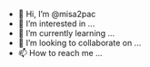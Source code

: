 - 👋 Hi, I’m @misa2pac
- 👀 I’m interested in ...
- 🌱 I’m currently learning ...
- 💞️ I’m looking to collaborate on ...
- 📫 How to reach me ...

<!---
misa2pac/misa2pac is a ✨ special ✨ repository because its `README.md` (this file) appears on your GitHub profile.
You can click the Preview link to take a look at your changes.
--->
